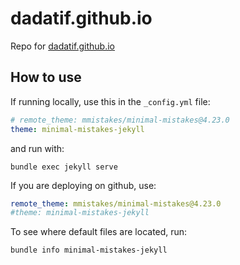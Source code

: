 # dadatif.github.io
Repo for [dadatif.github.io](https://dadatif.github.io/)


## How to use
If running locally, use this in the `_config.yml` file:

```yaml
# remote_theme: mmistakes/minimal-mistakes@4.23.0
theme: minimal-mistakes-jekyll
```
and run with:

```shell
bundle exec jekyll serve
```

If you are deploying on github, use:

```yaml
remote_theme: mmistakes/minimal-mistakes@4.23.0
#theme: minimal-mistakes-jekyll
```

To see where default files are located, run:

```shell
bundle info minimal-mistakes-jekyll
```